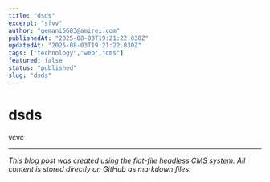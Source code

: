 ```yaml
---
title: "dsds"
excerpt: "sfvv"
author: "gemani5683@amirei.com"
publishedAt: "2025-08-03T19:21:22.830Z"
updatedAt: "2025-08-03T19:21:22.830Z"
tags: ["technology","web","cms"]
featured: false
status: "published"
slug: "dsds"
---
```


# dsds

vcvc

---

*This blog post was created using the flat-file headless CMS system. All content is stored directly on GitHub as markdown files.*